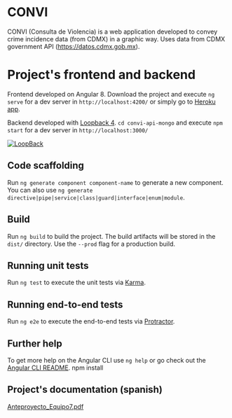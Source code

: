 # CONVI

CONVI (Consulta de Violencia) is a web application developed to convey crime incidence data (from CDMX) in a graphic way. Uses data from CDMX government API (https://datos.cdmx.gob.mx).

# Project's frontend and backend

Frontend developed on Angular 8. Download the project and execute `ng serve` for a dev server in `http://localhost:4200/` or simply go to [Heroku app](https://convi-web.herokuapp.com/).

Backend developed with [Loopback 4](https://loopback.io/doc/en/lb4/). `cd convi-api-mongo` and execute `npm start` for a dev server in `http://localhost:3000/`

[![LoopBack](<https://github.com/strongloop/loopback-next/raw/master/docs/site/imgs/branding/Powered-by-LoopBack-Badge-(blue)-@2x.png>)](http://loopback.io/)

## Code scaffolding

Run `ng generate component component-name` to generate a new component. You can also use `ng generate directive|pipe|service|class|guard|interface|enum|module`.

## Build

Run `ng build` to build the project. The build artifacts will be stored in the `dist/` directory. Use the `--prod` flag for a production build.

## Running unit tests

Run `ng test` to execute the unit tests via [Karma](https://karma-runner.github.io).

## Running end-to-end tests

Run `ng e2e` to execute the end-to-end tests via [Protractor](http://www.protractortest.org/).

## Further help

To get more help on the Angular CLI use `ng help` or go check out the [Angular CLI README](https://github.com/angular/angular-cli/blob/master/README.md).
npm install

## Project's documentation (spanish)

[Anteproyecto_Equipo7.pdf](https://github.com/germanreyga/CONVI/blob/master/Anteproyecto_Equipo7.pdf)
